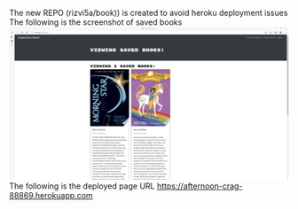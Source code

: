 The new REPO (rizvi5a/book)) is created to avoid heroku deployment issues
The following is the screenshot of saved books
<img src="./save-book.png"  alt= "save-book /img">
The following is the deployed page URL
https://afternoon-crag-88869.herokuapp.com
